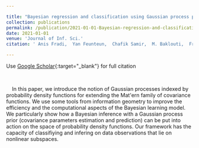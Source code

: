 ```yaml
---

title: "Bayesian regression and classification using Gaussian process priors indexed by probability density functions"
collection: publications
permalink: /publication/2021-01-01-Bayesian-regression-and-classification-using-Gaussian-process-priors-indexed-by-probability-density-functions
date: 2021-01-01
venue: 'Journal of Inf. Sci.'
citation: ' Anis Fradi,  Yan Feunteun,  Chafik Samir,  M. Baklouti,  François Bachoc,  Jean-Michel Loubes, Journal of Inf. Sci., 2021.'

---
```


Use [Google Scholar](https://scholar.google.com/scholar?q=Bayesian+regression+and+classification+using+Gaussian+process+priors+indexed+by+probability+density+functions){:target="_blank"} for full citation

 

    In this paper, we  introduce the notion of   Gaussian processes indexed  by probability density functions  for extending the  Mat\'ern family of covariance functions. We use  some tools from  information geometry to improve the  efficiency and the computational aspects of the Bayesian learning model. We particularly show how a  Bayesian inference with a  Gaussian process prior  (covariance parameters estimation  and prediction) can be put into action on the  space of probability density functions. Our framework has the capacity of classifiying and infering on  data observations that lie on nonlinear subspaces.
       